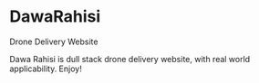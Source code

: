 # DawaRahisi
Drone Delivery Website

Dawa Rahisi is dull stack drone delivery website, with real world applicability. Enjoy!
